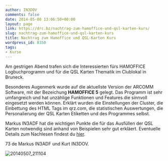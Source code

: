 ```yaml
---
author: IN3DOV
comments: false
date: 2014-05-08 13:06:50+00:00
layout: page
link: https://drc.bz/nachtrag-zum-hamoffice-und-qsl-karten-kurs/
slug: nachtrag-zum-hamoffice-und-qsl-karten-kurs
title: Nachtrag zum Hamoffice und QSL-Karten Kurs
wordpress_id: 8350
tags:
- Kurse
---
```


Am gestrigen Abend trafen sich die Interessierten fürs HAMOFFICE Logbuchprogramm und für die QSL Karten Thematik im Clublokal in Bruneck.




Besonderes Augenmerk wurde auf die aktuellste Version der ARCOMM Software, mit der Bezeichung **HAMOFFICE 5** gelegt. Das Programm ist sehr umfangreich und hat unzählige Funktionen und Features die sinnvoll eingesetzt werden können. Erklärt wurden die Einstellungen der Cluster, die Einbettung des HTML Tags im qrz.com, die statistischen Auswertungen, die Personalierung der QSL Karten Etiketten und des Programmes selbst.




Markus IN3ADF hat die wichtigen Punkte die für das Ausfüllen der QSL Karten notwendig sind anhand von Beispielen sehr gut erkläert. Eventuelle Details zum Nachlesen findest du [hier](https://drc.bz/qsl/).




73 de Markus IN3ADF und Kurt IN3DOV.


![20140507_211104](https://drc.bz/wp-content/uploads/2014/05/20140507_211104-1024x576.jpg)
